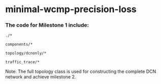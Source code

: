 # minimal-wcmp-precision-loss

### The code for Milestone 1 include:

	./*  
	
	components/*  
	
	topology/dcnonly/*  
	
	traffic_trace/*  
	
Note: The full topology class is used for constructing the complete DCN network and achieve milestone 2.
